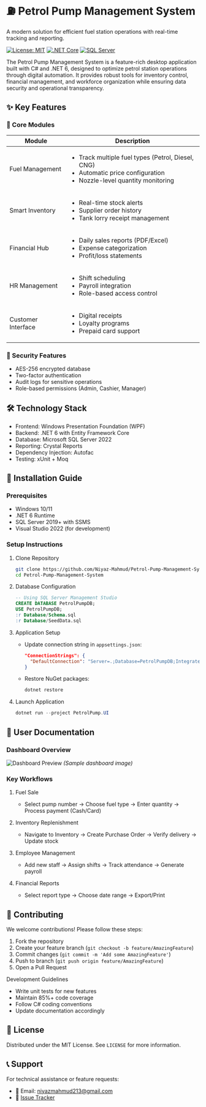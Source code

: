 # ⛽ Petrol Pump Management System

A modern solution for efficient fuel station operations with real-time tracking and reporting.

[![License: MIT](https://img.shields.io/badge/License-MIT-yellow.svg)](https://opensource.org/licenses/MIT)
[![.NET Core](https://img.shields.io/badge/.NET-6.0-blue)](https://dotnet.microsoft.com)
[![SQL Server](https://img.shields.io/badge/SQL%20Server-2019+-red)](https://www.microsoft.com/sql-server)

The Petrol Pump Management System is a feature-rich desktop application built with C# and .NET 6, designed to optimize petrol station operations through digital automation. It provides robust tools for inventory control, financial management, and workforce organization while ensuring data security and operational transparency.

## ✨ Key Features

### 🚦 Core Modules
| Module | Description |
|--------|-------------|
| Fuel Management | <ul><li>Track multiple fuel types (Petrol, Diesel, CNG)</li><li>Automatic price configuration</li><li>Nozzle-level quantity monitoring</li></ul> |
| Smart Inventory | <ul><li>Real-time stock alerts</li><li>Supplier order history</li><li>Tank lorry receipt management</li></ul> |
| Financial Hub | <ul><li>Daily sales reports (PDF/Excel)</li><li>Expense categorization</li><li>Profit/loss statements</li></ul> |
| HR Management | <ul><li>Shift scheduling</li><li>Payroll integration</li><li>Role-based access control</li></ul> |
| Customer Interface | <ul><li>Digital receipts</li><li>Loyalty programs</li><li>Prepaid card support</li></ul> |

### 🔐 Security Features
- AES-256 encrypted database
- Two-factor authentication
- Audit logs for sensitive operations
- Role-based permissions (Admin, Cashier, Manager)

## 🛠️ Technology Stack
- Frontend: Windows Presentation Foundation (WPF)
- Backend: .NET 6 with Entity Framework Core
- Database: Microsoft SQL Server 2022
- Reporting: Crystal Reports
- Dependency Injection: Autofac
- Testing: xUnit + Moq

## 🚀 Installation Guide

### Prerequisites
- Windows 10/11
- .NET 6 Runtime
- SQL Server 2019+ with SSMS
- Visual Studio 2022 (for development)

### Setup Instructions
1. Clone Repository
   ```bash
   git clone https://github.com/Niyaz-Mahmud/Petrol-Pump-Management-System.git
   cd Petrol-Pump-Management-System
   ```

2. Database Configuration
   ```sql
   -- Using SQL Server Management Studio
   CREATE DATABASE PetrolPumpDB;
   USE PetrolPumpDB;
   :r Database/Schema.sql
   :r Database/SeedData.sql
   ```

3. Application Setup
   - Update connection string in `appsettings.json`:
     ```json
     "ConnectionStrings": {
       "DefaultConnection": "Server=.;Database=PetrolPumpDB;Integrated Security=True;TrustServerCertificate=True;"
     }
     ```
   - Restore NuGet packages:
     ```powershell
     dotnet restore
     ```

4. Launch Application
   ```powershell
   dotnet run --project PetrolPump.UI
   ```

## 📖 User Documentation

### Dashboard Overview
![Dashboard Preview](docs/images/dashboard.png) *(Sample dashboard image)*

### Key Workflows
1. Fuel Sale
   - Select pump number → Choose fuel type → Enter quantity → Process payment (Cash/Card)

2. Inventory Replenishment
   - Navigate to Inventory → Create Purchase Order → Verify delivery → Update stock

3. Employee Management
   - Add new staff → Assign shifts → Track attendance → Generate payroll

4. Financial Reports
   - Select report type → Choose date range → Export/Print

## 🤝 Contributing

We welcome contributions! Please follow these steps:
1. Fork the repository
2. Create your feature branch (`git checkout -b feature/AmazingFeature`)
3. Commit changes (`git commit -m 'Add some AmazingFeature'`)
4. Push to branch (`git push origin feature/AmazingFeature`)
5. Open a Pull Request

Development Guidelines
- Write unit tests for new features
- Maintain 85%+ code coverage
- Follow C# coding conventions
- Update documentation accordingly

## 📜 License

Distributed under the MIT License. See `LICENSE` for more information.

## 📞 Support

For technical assistance or feature requests:
- 📧 Email: niyazmahmud213@gmail.com
- 🐛 [Issue Tracker](https://github.com/Niyaz-Mahmud/Petrol-Pump-Management-System/issues)

